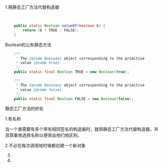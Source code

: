 1.用静态工厂方法代替构造器

​	

```java
    public static Boolean valueOf(boolean b) {
        return (b ? TRUE : FALSE);
    }
```

Boolean的公有静态方法

```java
    /**
     * The {@code Boolean} object corresponding to the primitive
     * value {@code true}.
     */
    public static final Boolean TRUE = new Boolean(true);

    /**
     * The {@code Boolean} object corresponding to the primitive
     * value {@code false}.
     */
    public static final Boolean FALSE = new Boolean(false);
```

静态工厂方法的好处

1.有名称

​		当一个类需要有多个带有相同签名的构造器时，就用静态工厂方法代替构造器，并且慎重地选择名称以便突出他们地区别。

2.不必在每次调用地时候都创建一个新对象

3.

4.







​		

​		



